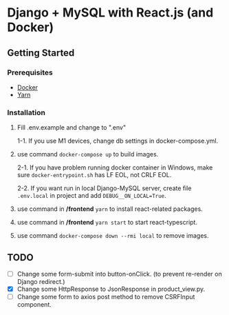 # Django + MySQL with React.js (and Docker)

## Getting Started

### Prerequisites

- [Docker][1]
- [Yarn][2]

<!-- end of list -->

### Installation

1. Fill .env.example and change to ".env"

   1-1. If you use M1 devices, change db settings in docker-compose.yml.

2. use command <code>docker-compose up</code> to build images.

   2-1. If you have problem running docker container in Windows, make sure <code>docker-entrypoint.sh</code> has LF EOL, not CRLF EOL.

   2-2. If you want run in local Django-MySQL server, create file <code>.env.local</code> in project and add <code>DEBUG__ON_LOCAL=True</code>.

3. use command in **/frontend** <code>yarn</code> to install react-related packages.

4. use command in **/frontend** <code>yarn start</code> to start react-typescript.

5. use command <code>docker-compose down --rmi local</code> to remove images.

<!-- end of list -->

## TODO

- [ ] Change some form-submit into button-onClick. (to prevent re-render on Django redirect.)
- [x] Change some HttpResponse to JsonResponse in product_view.py.
- [ ] Change some form to axios post method to remove CSRFInput component.

[1]: https://www.docker.com/get-started
[2]: https://yarnpkg.com/getting-started/install
